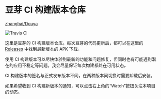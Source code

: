 # 豆芽 CI 构建版本仓库

[zhanghai/Douya](https://github.com/zhanghai/Douya)

![Travis CI](https://travis-ci.org/zhanghai/Douya.svg)

这里是豆芽的 CI 构建版本仓库。每次豆芽的代码更新后，都可以在这里的 [Releases](https://github.com/zhanghai/DouyaCiBuilds/releases) 中找到最新版本的 APK 下载。

使用 CI 构建版本可以尽快体验到最新的功能和问题修复，但同时也有可能遇到潜在的应用不稳定等问题。我会尽量保证每次构建都处在可用状态。

CI 构建版本的签名与正式发布版本不同，在两种版本间切换时需要卸载后安装。

如果希望收到 CI 构建新版本的通知，可以点击右上角的“Watch”按钮关注本项目的动态。
